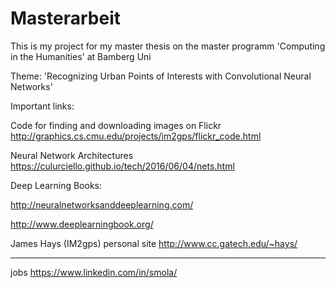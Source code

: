 # Masterarbeit

This is my project for my master thesis on the master programm 'Computing in the Humanities' at Bamberg Uni


Theme:
'Recognizing Urban Points of Interests with Convolutional Neural Networks'

Important links: 

Code for finding and downloading images on Flickr
http://graphics.cs.cmu.edu/projects/im2gps/flickr_code.html


Neural Network Architectures
https://culurciello.github.io/tech/2016/06/04/nets.html



Deep Learning Books:

http://neuralnetworksanddeeplearning.com/ 

http://www.deeplearningbook.org/


James Hays (IM2gps) personal site
http://www.cc.gatech.edu/~hays/




--------------------------------------------------
jobs
https://www.linkedin.com/in/smola/

